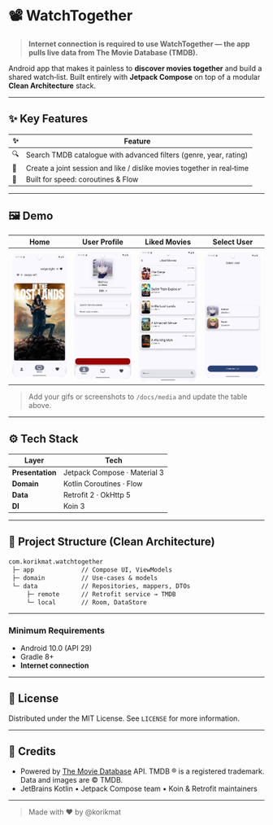 # 📽️ WatchTogether

> **Internet connection is required to use WatchTogether — the app pulls live data from The Movie Database (TMDB).**

Android app that makes it painless to **discover movies together** and build a shared watch‑list. Built entirely with **Jetpack Compose** on top of a modular **Clean Architecture** stack.

---

## ✨ Key Features

| ✨  | Feature                                                                |
|----|------------------------------------------------------------------------|
| 🔍 | Search TMDB catalogue with advanced filters (genre, year, rating)      |
| 🤝 | Create a joint session and like / dislike movies together in real‑time |
| 🚀 | Built for speed: coroutines & Flow                                     |

---

## 🖼️ Demo

| Home                                         | User Profile                                 | Liked Movies                                 | Select User                                |
|----------------------------------------------|----------------------------------------------|----------------------------------------------|--------------------------------------------|
| ![Home screen](docs/media/select_movies.png) | ![User Profile](docs/media/user_profile.png) | ![Liked Movies](docs/media/liked_movies.png) | ![Select User](docs/media/select_user.png) |

> Add your gifs or screenshots to `/docs/media` and update the table above.

---


## ⚙️ Tech Stack

| Layer            | Tech                         |
|------------------|------------------------------|
| **Presentation** | Jetpack Compose · Material 3 |
| **Domain**       | Kotlin Coroutines · Flow     |
| **Data**         | Retrofit 2 · OkHttp 5        |
| **DI**           | Koin 3                       |

---

## 📂 Project Structure (Clean Architecture)

```
com.korikmat.watchtogether
 ├─ app             // Compose UI, ViewModels
 ├─ domain          // Use‑cases & models
 └─ data            // Repositories, mappers, DTOs
     ├─ remote      // Retrofit service → TMDB
     └─ local       // Room, DataStore

```

---

### Minimum Requirements

- Android 10.0 (API 29)
- Gradle 8+
- **Internet connection**

---

## 📜 License

Distributed under the MIT License. See `LICENSE` for more information.

---

## 💙 Credits

- Powered by [The Movie Database](https://www.themoviedb.org/) API. TMDB ® is a registered trademark. Data and images are © TMDB.
- JetBrains Kotlin • Jetpack Compose team • Koin & Retrofit maintainers

---

> Made with ❤️ by @korikmat

